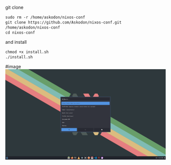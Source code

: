 git clone
```
sudo rm -r /home/askodon/nixos-conf
git clone https://github.com/Askodon/nixos-conf.git /home/askodon/nixos-conf
cd nixos-conf
```
and install
```
chmod +x install.sh
./install.sh
```
#image
![pre](/screenshot/pre.png)

